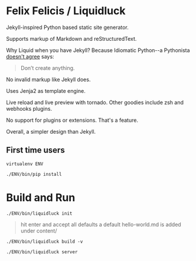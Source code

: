 # Felix Felicis / Liquidluck

Jekyll-inspired Python based static site generator.

Supports markup of Markdown and reStructuredText.

Why Liquid when you have Jekyll? Because Idiomatic Python--a Pythonista [doesn't agree](http://liquidluck.readthedocs.org/en/latest/design.html) says:
> Don’t create anything.

No invalid markup like Jekyll does.

Uses Jenja2 as template engine.

Live reload and live preview with tornado. Other goodies include zsh and webhooks plugins.

No support for plugins or extensions. That's a feature.

Overall, a simpler design than Jekyll.

## First time users

    virtualenv ENV

    ./ENV/bin/pip install

# Build and Run

    ./ENV/bin/liquidluck init
> hit enter and accept all defaults
> a default hello-world.md is added under content/

    ./ENV/bin/liquidluck build -v

    ./ENV/bin/liquidluck server




